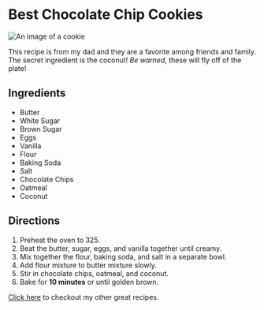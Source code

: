 # Best Chocolate Chip Cookies

![An image of a cookie](http://lorempixel.com/400/200/)

This recipe is from my dad and they are a favorite among friends and family. The secret ingredient is the coconut! _Be warned_, these will fly off of the plate!

## Ingredients
* Butter
* White Sugar
* Brown Sugar
* Eggs
* Vanilla
* Flour
* Baking Soda
* Salt
* Chocolate Chips
* Oatmeal
* Coconut

## Directions

1. Preheat the oven to 325.
2. Beat the butter, sugar, eggs, and vanilla together until creamy.
3. Mix together the flour, baking soda, and salt in a separate bowl.
4. Add flour mixture to butter mixture slowly.
5. Stir in chocolate chips, oatmeal, and coconut.
6. Bake for **10 minutes** or until golden brown.

[Click here](http://allrecipes.com/) to checkout my other great recipes.



